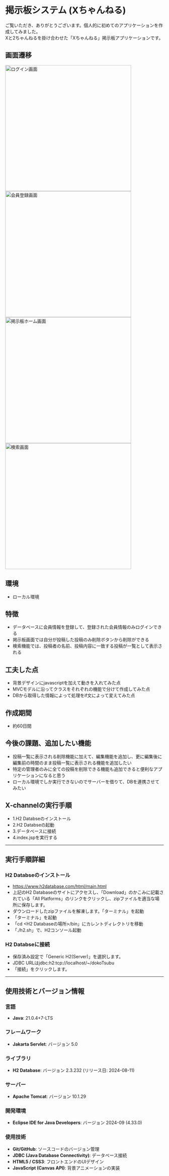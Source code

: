 # 掲示板システム (Xちゃんねる)

ご覧いただき、ありがとうございます。個人的に初めてのアプリケーションを作成してみました。<br>
Xと2ちゃんねるを掛け合わせた「Xちゃんねる」掲示板アプリケーションです。

## 画面遷移
<img src="https://github.com/user-attachments/assets/a3a47b80-d193-43ec-873d-2ddfc52f3ea0" alt="ログイン画面" width="400">
<img src="https://github.com/user-attachments/assets/cd06960f-2e66-4aa9-ac8a-6a5b0d09ef2a" alt="会員登録画面" width="400">
<img src="https://github.com/user-attachments/assets/98909d9e-9754-4870-a3b6-89e1cbb108cb" alt="掲示板ホーム画面" width="400">
<img src="https://github.com/user-attachments/assets/98909d9e-9754-4870-a3b6-89e1cbb108cb" alt="検索画面" width="400">

## 環境
 * ローカル環境

## 特徴
 * データベースに会員情報を登録して、登録された会員情報のみログインできる
 * 掲示板画面では自分が投稿した投稿のみ削除ボタンから削除ができる
 * 検索機能では、投稿者の名前、投稿内容に一致する投稿が一覧として表示される

## 工夫した点
 * 背景デザインにjavascriptを加えて動きを入れてみた点
 * MVCモデルに沿ってクラスをそれぞれの機能で分けて作成してみた点
 * DBから取得した情報によって処理をif文によって変えてみた点

## 作成期間
 * 約60日間

## 今後の課題、追加したい機能
 * 投稿一覧に表示される削除機能に加えて、編集機能を追加し、更に編集後に編集前の時間のまま投稿一覧に表示される機能を追加したい
 * 特定の管理者のみに全ての投稿を削除できる機能も追加できると便利なアプリケーションになると思う
 * ローカル環境でしか実行できないのでサーバーを借りて、DBを連携させてみたい

## X-channelの実行手順
 * 1.H2 Databseのインストール
 * 2.H2 Databseの起動
 * 3.データベースに接続
 * 4.index.jspを実行する

- - -

## 実行手順詳細
### H2 Databseのインストール
 * https://www.h2database.com/html/main.html
 * 上記のH2 Databaseのサイトにアクセスし、「Download」のかこみに記載されている「All Platforms」のリンクをクリックし、zipファイルを適当な場所に保存します。
 * ダウンロードしたzipファイルを解凍します。「ターミナル」を起動
 * 「ターミナル」を起動
 * 「cd <H2 Databaseの場所>/bin」にカレントディレクトリを移動
 * 「./h2.sh」で、H2コンソール起動
### H2 Databseに接続
 * 保存済み設定で「Generic H2(Server)」を選択します。
 * JDBC URLはjdbc:h2:tcp://localhost/~/dokoTsubu
 * 「接続」をクリックします。

- - -

## 使用技術とバージョン情報

### 言語
- **Java**: 21.0.4+7-LTS

### フレームワーク
- **Jakarta Servlet**: バージョン 5.0

### ライブラリ
- **H2 Database**: バージョン 2.3.232 (リリース日: 2024-08-11)

### サーバー
- **Apache Tomcat**: バージョン 10.1.29

### 開発環境
- **Eclipse IDE for Java Developers**: バージョン 2024-09 (4.33.0)

### 使用技術
- **Git/GitHub**: ソースコードのバージョン管理
- **JDBC (Java Database Connectivity)**: データベース接続
- **HTML5 / CSS3**: フロントエンドのUIデザイン
- **JavaScript (Canvas API)**: 背景アニメーションの実装

